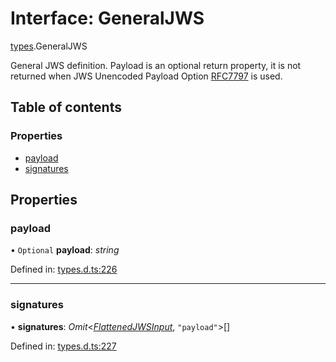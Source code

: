 # Interface: GeneralJWS

[types](../modules/types.md).GeneralJWS

General JWS definition. Payload is an optional return property, it
is not returned when JWS Unencoded Payload Option
[RFC7797](https://tools.ietf.org/html/rfc7797) is used.

## Table of contents

### Properties

- [payload](types.generaljws.md#payload)
- [signatures](types.generaljws.md#signatures)

## Properties

### payload

• `Optional` **payload**: *string*

Defined in: [types.d.ts:226](https://github.com/panva/jose/blob/v3.12.0/src/types.d.ts#L226)

___

### signatures

• **signatures**: *Omit*<[*FlattenedJWSInput*](types.flattenedjwsinput.md), ``"payload"``\>[]

Defined in: [types.d.ts:227](https://github.com/panva/jose/blob/v3.12.0/src/types.d.ts#L227)
